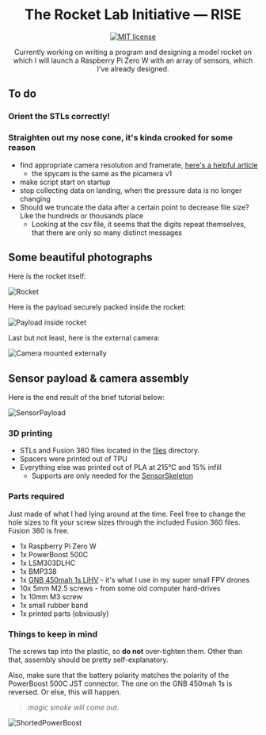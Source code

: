 <h1 align="center">
  The Rocket Lab Initiative — RISE
</h1>

<p align="center">
  <a href="https://github.com/NikolaiTeslovich/RISE/blob/main/LICENSE">
    <img alt="MIT license" src="https://img.shields.io/github/license/NikolaiTeslovich/RISE">
  </a>
</p>

<p align="center">
  Currently working on writing a program and designing a model rocket on which I will launch a Raspberry Pi Zero W with an array of sensors, which I've already designed.
</p>

## To do

### Orient the STLs correctly!

### Straighten out my nose cone, it's kinda crooked for some reason

- find appropriate camera resolution and framerate, [here's a helpful article](https://picamera.readthedocs.io/en/release-1.10/fov.html)
  - the spycam is the same as the picamera v1
- make script start on startup
- stop collecting data on landing, when the pressure data is no longer changing
- Should we truncate the data after a certain point to decrease file size? Like the hundreds or thousands place
  - Looking at the csv file, it seems that the digits repeat themselves, that there are only so many distinct messages

## Some beautiful photographs

Here is the rocket itself:

![Rocket](/resources/rocket.jpeg)

Here is the payload securely packed inside the rocket:

![Payload inside rocket](/resources/payloadinrocket.jpeg)

Last but not least, here is the external camera:

![Camera mounted externally](/resources/camera.jpeg)

## Sensor payload & camera assembly

Here is the end result of the brief tutorial below: 

![SensorPayload](/resources/SensorPayload.jpeg)

### 3D printing
- STLs and Fusion 360 files located in the [files](/files) directory.
- Spacers were printed out of TPU
- Everything else was printed out of PLA at 215°C and 15% infill
  - Supports are only needed for the [SensorSkeleton](/files/SensorSkeleton.stl)

### Parts required
Just made of what I had lying around at the time. Feel free to change the hole sizes to fit your screw sizes through the included Fusion 360 files. Fusion 360 is free.

- 1x Raspberry Pi Zero W
- 1x PowerBoost 500C
- 1x LSM303DLHC
- 1x BMP338
- 1x [GNB 450mah 1s LiHV](https://www.amazon.com/PowerWhoop-Connector-Tinyhawk-Brushless-Inductrix/dp/B078Y3Y4ZZ/ref=sr_1_9?dchild=1&keywords=450mah+1s&qid=1617315333&sr=8-9) - it's what I use in my super small FPV drones
- 10x 5mm M2.5 screws - from some old computer hard-drives
- 1x 10mm M3 screw
- 1x small rubber band
- 1x printed parts (obviously)

### Things to keep in mind
The screws tap into the plastic, so **do not** over-tighten them. Other than that, assembly should be pretty self-explanatory.

Also, make sure that the battery polarity matches the polarity of the PowerBoost 500C JST connector. The one on the GNB 450mah 1s is reversed. Or else, this will happen.

  > *magic smoke will come out*.

![ShortedPowerBoost](/resources/ShortedPowerBoost.jpeg)
